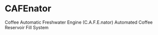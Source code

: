 # CAFEnator
Coffee Automatic Freshwater Engine (C.A.F.E.nator) Automated Coffee Reservoir Fill System
